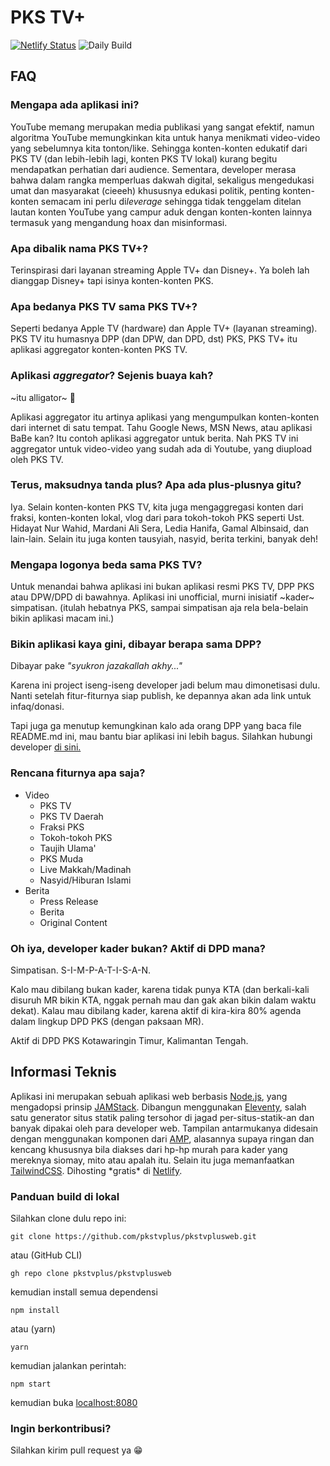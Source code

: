 # PKS TV+

[![Netlify Status](https://api.netlify.com/api/v1/badges/40f42642-37f1-4101-8972-2fc255c054ee/deploy-status)](https://app.netlify.com/sites/pkstvplus/deploys)
![Daily Build](https://github.com/pkstvplus/pkstvplusweb/workflows/Daily%20Build/badge.svg)

## FAQ

### Mengapa ada aplikasi ini?
YouTube memang merupakan media publikasi yang sangat efektif, namun algoritma YouTube memungkinkan kita untuk hanya menikmati video-video yang sebelumnya kita tonton/like. Sehingga konten-konten edukatif dari PKS TV (dan lebih-lebih lagi, konten PKS TV lokal) kurang begitu mendapatkan perhatian dari audience. Sementara, developer merasa bahwa dalam rangka memperluas dakwah digital, sekaligus mengedukasi umat dan masyarakat (cieeeh) khususnya edukasi politik, penting konten-konten semacam ini perlu di*leverage* sehingga tidak tenggelam ditelan lautan konten YouTube yang campur aduk dengan konten-konten lainnya termasuk yang mengandung hoax dan misinformasi.

### Apa dibalik nama PKS TV+?
Terinspirasi dari layanan streaming Apple TV+ dan Disney+. Ya boleh lah dianggap Disney+ tapi isinya konten-konten PKS.

### Apa bedanya PKS TV sama PKS TV+?
Seperti bedanya Apple TV (hardware) dan Apple TV+ (layanan streaming). PKS TV itu humasnya DPP (dan DPW, dan DPD, dst) PKS, PKS TV+ itu aplikasi aggregator konten-konten PKS TV.

### Aplikasi *aggregator*? Sejenis buaya kah?
~itu alligator~ 🐊

Aplikasi aggregator itu artinya aplikasi yang mengumpulkan konten-konten dari internet di satu tempat. Tahu Google News, MSN News, atau aplikasi BaBe kan? Itu contoh aplikasi aggregator untuk berita. Nah PKS TV ini aggregator untuk video-video yang sudah ada di Youtube, yang diupload oleh PKS TV.

### Terus, maksudnya tanda plus? Apa ada plus-plusnya gitu?
Iya. Selain konten-konten PKS TV, kita juga mengaggregasi konten dari fraksi, konten-konten lokal, vlog dari para tokoh-tokoh PKS seperti Ust. Hidayat Nur Wahid, Mardani Ali Sera, Ledia Hanifa, Gamal Albinsaid, dan lain-lain. Selain itu juga konten tausyiah, nasyid, berita terkini, banyak deh!

### Mengapa logonya beda sama PKS TV?
Untuk menandai bahwa aplikasi ini bukan aplikasi resmi PKS TV, DPP PKS atau DPW/DPD di bawahnya. Aplikasi ini unofficial, murni inisiatif ~kader~ simpatisan. (itulah hebatnya PKS, sampai simpatisan aja rela bela-belain bikin aplikasi macam ini.)

### Bikin aplikasi kaya gini, dibayar berapa sama DPP?
Dibayar pake *"syukron jazakallah akhy..."*

Karena ini project iseng-iseng developer jadi belum mau dimonetisasi dulu. Nanti setelah fitur-fiturnya siap publish, ke depannya akan ada link untuk infaq/donasi.

Tapi juga ga menutup kemungkinan kalo ada orang DPP yang baca file README.md ini, mau bantu biar aplikasi ini lebih bagus. Silahkan hubungi developer [di sini.](https://wa.me/6285349672828)

### Rencana fiturnya apa saja?
- Video
  - PKS TV
  - PKS TV Daerah
  - Fraksi PKS
  - Tokoh-tokoh PKS
  - Taujih Ulama'
  - PKS Muda
  - Live Makkah/Madinah
  - Nasyid/Hiburan Islami
- Berita
  - Press Release
  - Berita
  - Original Content
  
### Oh iya, developer kader bukan? Aktif di DPD mana?
Simpatisan. S-I-M-P-A-T-I-S-A-N.

Kalo mau dibilang bukan kader, karena tidak punya KTA (dan berkali-kali disuruh MR bikin KTA, nggak pernah mau dan gak akan bikin dalam waktu dekat). Kalau mau dibilang kader, karena aktif di kira-kira 80% agenda dalam lingkup DPD PKS (dengan paksaan MR).

Aktif di DPD PKS Kotawaringin Timur, Kalimantan Tengah.

## Informasi Teknis
Aplikasi ini merupakan sebuah aplikasi web berbasis [Node.js](https://nodejs.org/en/), yang mengadopsi prinsip [JAMStack](https://jamstack.org/). Dibangun menggunakan [Eleventy](https://11ty.dev/), salah satu generator situs statik paling tersohor di jagad per-situs-statik-an dan banyak dipakai oleh para developer web. Tampilan antarmukanya didesain dengan menggunakan komponen dari [AMP](https://amp.dev/), alasannya supaya ringan dan kencang khususnya bila diakses dari hp-hp murah para kader yang mereknya siomay, mito atau apalah itu. Selain itu juga memanfaatkan [TailwindCSS](https://tailwindcss.com/). Dihosting \*gratis\* di [Netlify](https://netlify.com/).

### Panduan build di lokal
Silahkan clone dulu repo ini:
```
git clone https://github.com/pkstvplus/pkstvplusweb.git
```
atau (GitHub CLI)
```
gh repo clone pkstvplus/pkstvplusweb
```
kemudian install semua dependensi
```
npm install
```
atau (yarn)
```
yarn
```
kemudian jalankan perintah:
```
npm start
```
kemudian buka [localhost:8080](http://localhost:8080)

### Ingin berkontribusi?
Silahkan kirim pull request ya 😁
